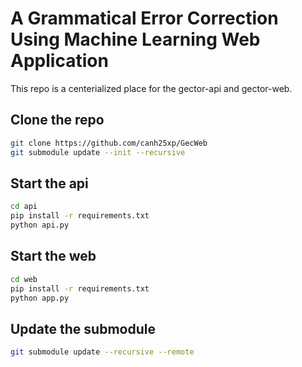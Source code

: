 # A Grammatical Error Correction Using Machine Learning Web Application

This repo is a centerialized place for the gector-api and gector-web.

## Clone the repo

```sh
git clone https://github.com/canh25xp/GecWeb
git submodule update --init --recursive
```

## Start the api

```sh
cd api
pip install -r requirements.txt
python api.py
```

## Start the web

```sh
cd web
pip install -r requirements.txt
python app.py
```

## Update the submodule

```sh
git submodule update --recursive --remote
```
